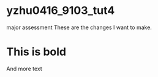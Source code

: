 # yzhu0416_9103_tut4
major assessment
These are the changes I want to make.

# This is bold

And more text
